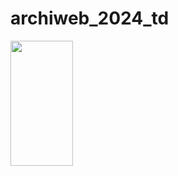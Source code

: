 
# archiweb_2024_td

<img src="https://github.com/uha-fr/archiweb_2024_tds_gr2_killian.diot/assets/104683198/49eda859-5040-456f-ad1a-82de8d117a76" width="100" height="200">
